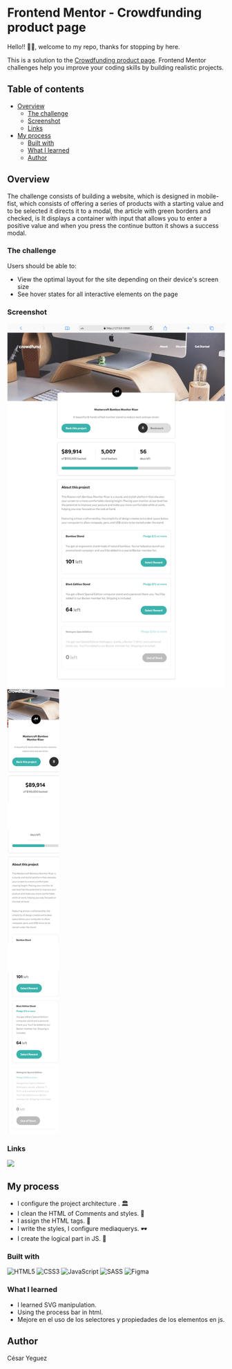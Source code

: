 # Frontend Mentor - Crowdfunding product page

Hello!! 🤟🤟, welcome to my repo, thanks for stopping by here.

This is a solution to the [Crowdfunding product page](https://cyeguez.github.io/ladding-crowfunding/). Frontend Mentor challenges help you improve your coding skills by building realistic projects.

## Table of contents

- [Overview](#overview)
  - [The challenge](#the-challenge)
  - [Screenshot](#screenshot)
  - [Links](#links)
- [My process](#my-process)
  - [Built with](#built-with)
  - [What I learned](#what-i-learned)
  - [Author](#author)

## Overview

The challenge consists of building a website, which is designed in mobile-fist, which consists of offering a series of products with a starting value and to be selected it directs it to a modal, the article with green borders and checked, is It displays a container with input that allows you to enter a positive value and when you press the continue button it shows a success modal.

### The challenge

Users should be able to:

- View the optimal layout for the site depending on their device's screen size
- See hover states for all interactive elements on the page

### Screenshot

![Preview mode desktop](./screenshot/Desktop.png)
![Preview mode desktop](./screenshot/mobile.png)

### Links

<a href="https://github.com/cyeguez/ladding-crowfunding/settings/pages" target="_blank"><img src="https://img.shields.io/badge/GitHub-100000?style=for-the-badge&logo=github&logoColor=white" target="_blank"></a>

## My process

- I configure the project architecture . 🏛️
- I clean the HTML of Comments and styles. 🧹
- I assign the HTML tags. 🎯
- I write the styles, I configure mediaquerys. 🕶️
- I create the logical part in JS. 🧠

### Built with

![HTML5](https://img.shields.io/badge/html5-%23E34F26.svg?style=for-the-badge&logo=html5&logoColor=white)
![CSS3](https://img.shields.io/badge/css3-%231572B6.svg?style=for-the-badge&logo=css3&logoColor=white)
![JavaScript](https://img.shields.io/badge/javascript-%23323330.svg?style=for-the-badge&logo=javascript&logoColor=%23F7DF1E)
![SASS](https://img.shields.io/badge/SASS-hotpink.svg?style=for-the-badge&logo=SASS&logoColor=white)
![Figma](https://img.shields.io/badge/figma-%23F24E1E.svg?style=for-the-badge&logo=figma&logoColor=white)

### What I learned

- I learned SVG manipulation.
- Using the process bar in html.
- Mejore en el uso de los selectores y propiedades de los elementos en js.




## Author
César Yeguez
